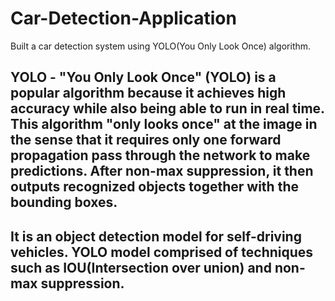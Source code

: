 # Car-Detection-Application
 Built a car detection system  using YOLO(You Only Look Once) algorithm.
 
## YOLO - "You Only Look Once" (YOLO) is a popular algorithm because it achieves high accuracy while also being able to run in real time. This algorithm "only looks once" at the image in the sense that it requires only one forward propagation pass through the network to make predictions. After non-max suppression, it then outputs recognized objects together with the bounding boxes.

## It is an object detection model for self-driving vehicles. YOLO model comprised of techniques such as IOU(Intersection over union) and non-max suppression.
